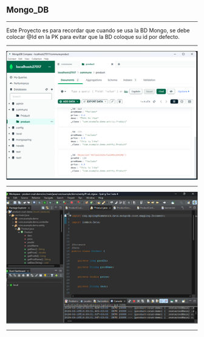 ## Mongo_DB
___
Este Proyecto es para recordar que cuando se usa la BD Mongo, se debe colocar @Id en la PK para evitar que la BD coloque su id por defecto.
___
![alt text](imagen_1.png)
___
![alt text](imagen_2.png)
___
